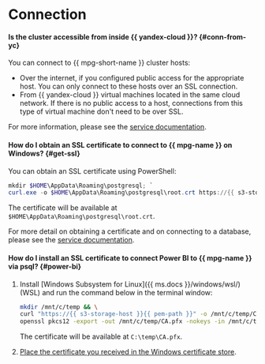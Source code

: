 # Connection

#### Is the cluster accessible from inside {{ yandex-cloud }}? {#conn-from-yc}

You can connect to {{ mpg-short-name }} cluster hosts:
* Over the internet, if you configured public access for the appropriate host. You can only connect to these hosts over an SSL connection.
* From {{ yandex-cloud }} virtual machines located in the same cloud network. If there is no public access to a host, connections from this type of virtual machine don't need to be over SSL.

For more information, please see the [service documentation](../../managed-postgresql/operations/connect.md).

#### How do I obtain an SSL certificate to connect to {{ mpg-name }} on Windows? {#get-ssl}

You can obtain an SSL certificate using PowerShell:

```powershell
mkdir $HOME\AppData\Roaming\postgresql; `
curl.exe -o $HOME\AppData\Roaming\postgresql\root.crt https://{{ s3-storage-host }}{{ pem-path }}
```

The certificate will be available at `$HOME\AppData\Roaming\postgresql\root.crt`.

For more detail on obtaining a certificate and on connecting to a database, please see the [service documentation](../../managed-postgresql/operations/connect.md).

#### How do I install an SSL certificate to connect Power BI to {{ mpg-name }} via psql? {#power-bi}

1. Install [Windows Subsystem for Linux]({{ ms.docs }}/windows/wsl/) (WSL) and run the command below in the terminal window:

   ```bash
   mkdir /mnt/c/temp && \
   curl "https://{{ s3-storage-host }}{{ pem-path }}" -o /mnt/c/temp/CA.pem && \
   openssl pkcs12 -export -out /mnt/c/temp/CA.pfx -nokeys -in /mnt/c/temp/CA.pem
   ```

   The certificate will be available at `C:\temp\CA.pfx`.

2. [Place the certificate you received in the Windows certificate store](https://docs.microsoft.com/en-us/skype-sdk/sdn/articles/installing-the-trusted-root-certificate).
